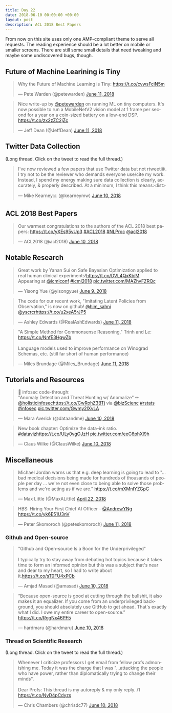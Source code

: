 ```yaml
---
title: Day 22
date: 2018-06-10 00:00:00 +00:00
layout: post
description: ACL 2018 Best Papers
---
```


From now on this site uses only one AMP-compliant theme to serve all requests. The reading experience should be a lot better on mobile or smaller screens. There are still some small details that need tweaking and maybe some undiscovered bugs, though.

## Future of Machine Learining is Tiny
<amp-twitter width="400" height="400"
             layout="responsive"
             data-tweetid="1006024622280671232">
    <blockquote placeholder><p lang="en" dir="ltr">Why the Future of Machine Learning is Tiny: <a href="https://t.co/cvwsFciN5m">https://t.co/cvwsFciN5m</a></p>&mdash; Pete Warden (@petewarden) <a href="https://twitter.com/petewarden/status/1006024622280671232?ref_src=twsrc%5Etfw">June 11, 2018</a></blockquote>
</amp-twitter>

<amp-twitter width="400" height="400"
             layout="responsive"
             data-tweetid="1006033782300762112">
    <blockquote placeholder><p lang="en" dir="ltr">Nice write-up by <a href="https://twitter.com/petewarden?ref_src=twsrc%5Etfw">@petewarden</a> on running ML on tiny computers.  It&#39;s now possible to run a MobileNetV2 vision model at 1 frame per second for a year on a coin-sized battery on a low-end DSP. <a href="https://t.co/zx2zZC2jZc">https://t.co/zx2zZC2jZc</a></p>&mdash; Jeff Dean (@JeffDean) <a href="https://twitter.com/JeffDean/status/1006033782300762112?ref_src=twsrc%5Etfw">June 11, 2018</a></blockquote>
</amp-twitter>

## Twitter Data Collection
(Long thread. Click on the tweet to read the full thread.)
<amp-twitter width="400" height="400"
             layout="responsive"
             data-tweetid="1005852497750003718">
    <blockquote placeholder><p lang="en" dir="ltr">I&#39;ve now reviewed a few papers that use Twitter data but not rtweet😢. I try not to be the reviewer who demands everyone use/cite my work. Instead, I spend my energy making sure data collection is clearly, accurately, &amp; properly described. At a minimum, I think this means:&lt;list&gt;</p>&mdash; Mike Kearney📊 (@kearneymw) <a href="https://twitter.com/kearneymw/status/1005852497750003718?ref_src=twsrc%5Etfw">June 10, 2018</a></blockquote>
</amp-twitter>

## ACL 2018 Best Papers
<amp-twitter width="400" height="400"
             layout="responsive"
             data-tweetid="1005783685407244289">
    <blockquote placeholder><p lang="en" dir="ltr">Our warmest congratulations to the authors of the ACL 2018 best papers: <a href="https://t.co/yXEs95vUp3">https://t.co/yXEs95vUp3</a> <a href="https://twitter.com/hashtag/ACL2018?src=hash&amp;ref_src=twsrc%5Etfw">#ACL2018</a> <a href="https://twitter.com/hashtag/NLProc?src=hash&amp;ref_src=twsrc%5Etfw">#NLProc</a>  <a href="https://twitter.com/acl2018?ref_src=twsrc%5Etfw">@acl2018</a></p>&mdash; ACL2018 (@acl2018) <a href="https://twitter.com/acl2018/status/1005783685407244289?ref_src=twsrc%5Etfw">June 10, 2018</a></blockquote>
</amp-twitter>

## Notable Research
<amp-twitter width="400" height="400"
             layout="responsive"
             data-tweetid="1005590300700471297">
    <blockquote placeholder><p lang="en" dir="ltr">Great work by Yanan Sui on Safe Bayesian Optimization applied to real human clinical experiments!<a href="https://t.co/DVL4QxKbjM">https://t.co/DVL4QxKbjM</a><br>Appearing at <a href="https://twitter.com/icmlconf?ref_src=twsrc%5Etfw">@icmlconf</a> <a href="https://twitter.com/hashtag/icml2018?src=hash&amp;ref_src=twsrc%5Etfw">#icml2018</a> <a href="https://t.co/MAZhvFZRQc">pic.twitter.com/MAZhvFZRQc</a></p>&mdash; Yisong Yue (@yisongyue) <a href="https://twitter.com/yisongyue/status/1005590300700471297?ref_src=twsrc%5Etfw">June 9, 2018</a></blockquote>
</amp-twitter>

<amp-twitter width="400" height="400"
             layout="responsive"
             data-tweetid="1005968730306772992">
    <blockquote placeholder><p lang="en" dir="ltr">The code for our recent work, &quot;Imitating Latent Policies from Observation,&quot; is now on github! <a href="https://twitter.com/him_sahni?ref_src=twsrc%5Etfw">@him_sahni</a> <a href="https://twitter.com/yscrcr?ref_src=twsrc%5Etfw">@yscrcr</a><a href="https://t.co/u2xeA5rJP5">https://t.co/u2xeA5rJP5</a></p>&mdash; Ashley Edwards (@RealAshEdwards) <a href="https://twitter.com/RealAshEdwards/status/1005968730306772992?ref_src=twsrc%5Etfw">June 11, 2018</a></blockquote>
</amp-twitter>

<amp-twitter width="400" height="400"
             layout="responsive"
             data-tweetid="1005970783708106752">
    <blockquote placeholder><p lang="en" dir="ltr">&quot;A Simple Method for Commonsense Reasoning,&quot; Trinh and Le: <a href="https://t.co/NnfE3HgwZb">https://t.co/NnfE3HgwZb</a><br><br>Language models used to improve performance on Winograd Schemas, etc. (still far short of human performance)</p>&mdash; Miles Brundage (@Miles_Brundage) <a href="https://twitter.com/Miles_Brundage/status/1005970783708106752?ref_src=twsrc%5Etfw">June 11, 2018</a></blockquote>
</amp-twitter>

## Tutorials and Resources
<amp-twitter width="400" height="400"
             layout="responsive"
             data-tweetid="1005797245512486912">
    <blockquote placeholder><p lang="en" dir="ltr">💫 infosec code-through:<br>&quot;Anomaly Detection and Threat Hunting w/ Anomalize&quot; ✏ <a href="https://twitter.com/holisticinfosec?ref_src=twsrc%5Etfw">@holisticinfosec</a><a href="https://t.co/CwRohZ3BTj">https://t.co/CwRohZ3BTj</a> via <a href="https://twitter.com/bizScienc?ref_src=twsrc%5Etfw">@bizScienc</a> <a href="https://twitter.com/hashtag/rstats?src=hash&amp;ref_src=twsrc%5Etfw">#rstats</a> <a href="https://twitter.com/hashtag/infosec?src=hash&amp;ref_src=twsrc%5Etfw">#infosec</a> <a href="https://t.co/Gwmy2lXvLA">pic.twitter.com/Gwmy2lXvLA</a></p>&mdash; Mara Averick (@dataandme) <a href="https://twitter.com/dataandme/status/1005797245512486912?ref_src=twsrc%5Etfw">June 10, 2018</a></blockquote>
</amp-twitter>

<amp-twitter width="400" height="400"
             layout="responsive"
             data-tweetid="1005835436437237763">
    <blockquote placeholder><p lang="en" dir="ltr">New book chapter: Optimize the data–ink ratio. <a href="https://twitter.com/hashtag/dataviz?src=hash&amp;ref_src=twsrc%5Etfw">#dataviz</a><a href="https://t.co/ULy0vgOJzH">https://t.co/ULy0vgOJzH</a> <a href="https://t.co/eeC6phXl9h">pic.twitter.com/eeC6phXl9h</a></p>&mdash; Claus Wilke (@ClausWilke) <a href="https://twitter.com/ClausWilke/status/1005835436437237763?ref_src=twsrc%5Etfw">June 10, 2018</a></blockquote>
</amp-twitter>

## Miscellaneous
<amp-twitter width="400" height="400"
             layout="responsive"
             data-tweetid="988155142414520321">
    <blockquote placeholder><p lang="en" dir="ltr">Michael Jordan warns us that e.g. deep learning is going to lead to &quot;... bad medical decisions being made for hundreds of thousands of people per day ... we&#39;re not even close to being able to solve those problems and we&#39;re acting as if we are.&quot; <a href="https://t.co/mXMnIYZGpC">https://t.co/mXMnIYZGpC</a></p>&mdash; Max Little (@MaxALittle) <a href="https://twitter.com/MaxALittle/status/988155142414520321?ref_src=twsrc%5Etfw">April 22, 2018</a></blockquote>
</amp-twitter>

<amp-twitter width="400" height="400"
             layout="responsive"
             data-tweetid="1006000427739955200">
    <blockquote placeholder><p lang="en" dir="ltr">HBS: Hiring Your First Chief AI Officer - <a href="https://twitter.com/AndrewYNg?ref_src=twsrc%5Etfw">@AndrewYNg</a> <a href="https://t.co/yk6E51U3nV">https://t.co/yk6E51U3nV</a></p>&mdash; Peter Skomoroch (@peteskomoroch) <a href="https://twitter.com/peteskomoroch/status/1006000427739955200?ref_src=twsrc%5Etfw">June 11, 2018</a></blockquote>
</amp-twitter>

### Github and Open-source
<amp-twitter width="400" height="400"
             layout="responsive"
             data-tweetid="1005639911746109441">
    <blockquote placeholder><p lang="en" dir="ltr">&quot;Github and Open-source Is a Boon for the Underprivileged&quot;<br><br>I typically try to stay away from debating hot topics because it takes time to form an informed opinion but this was a subject that&#39;s near and dear to my heart, so I had to write about it.<a href="https://t.co/sT0FU4xPCb">https://t.co/sT0FU4xPCb</a></p>&mdash; Amjad Masad (@amasad) <a href="https://twitter.com/amasad/status/1005639911746109441?ref_src=twsrc%5Etfw">June 10, 2018</a></blockquote>
</amp-twitter>

<amp-twitter width="400" height="400"
             layout="responsive"
             data-tweetid="1005731067599306752">
    <blockquote placeholder><p lang="en" dir="ltr">“Because open-source is good at cutting through the bullshit, it also makes it an equalizer. If you come from an underprivileged background, you should absolutely use GitHub to get ahead. That&#39;s exactly what I did. I owe my entire career to open-source.” <a href="https://t.co/RggNx46PF5">https://t.co/RggNx46PF5</a></p>&mdash; hardmaru (@hardmaru) <a href="https://twitter.com/hardmaru/status/1005731067599306752?ref_src=twsrc%5Etfw">June 10, 2018</a></blockquote>
</amp-twitter>

### Thread on Scientific Research
(Long thread. Click on the tweet to read the full thread.)
<amp-twitter width="400" height="400"
             layout="responsive"
             data-tweetid="1005897642965196801">
    <blockquote placeholder><p lang="en" dir="ltr">Whenever I criticize professors I get email from fellow profs admonishing me. Today it was the charge that I was &quot;...attacking the people who have power, rather than diplomatically trying to change their minds&quot;.<br><br>Dear Profs: This thread is my autoreply &amp; my only reply. /1 <a href="https://t.co/NyD4pCdyzs">https://t.co/NyD4pCdyzs</a></p>&mdash; Chris Chambers (@chrisdc77) <a href="https://twitter.com/chrisdc77/status/1005897642965196801?ref_src=twsrc%5Etfw">June 10, 2018</a></blockquote>
</amp-twitter>
